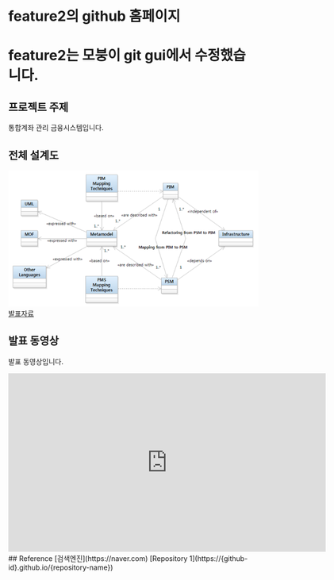 # feature2의 github 홈페이지
# feature2는 모붕이  git gui에서 수정했습니다.
## 프로젝트 주제
통합계좌 관리 금융시스템입니다.
## 전체 설계도
<img src="architecture.png"/><br>
[발표자료](/project.pdf)<br>
## 발표 동영상
발표 동영상입니다.
<iframe id="ytplayer" type="text/html" width="640" height="360"
src="https://www.youtube.com/embed/reOGfxYJre0" frameborder="0"></iframe>
## Reference
[검색엔진](https://naver.com)
[Repository 1](https://{github-id}.github.io/{repository-name})

